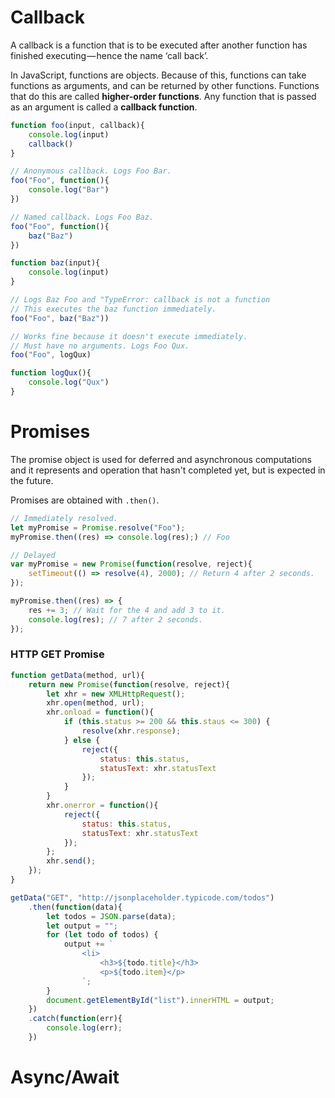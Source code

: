 # Callback

A callback is a function that is to be executed after another function has finished executing — hence the name ‘call back’.

In JavaScript, functions are objects. Because of this, functions can take functions as arguments, and can be returned by other functions. Functions that do this are called **higher-order functions**. Any function that is passed as an argument is called a **callback function**.

```javascript
function foo(input, callback){
    console.log(input)
    callback()
}

// Anonymous callback. Logs Foo Bar.
foo("Foo", function(){
    console.log("Bar")
})

// Named callback. Logs Foo Baz.
foo("Foo", function(){
    baz("Baz")
})

function baz(input){
    console.log(input)
}

// Logs Baz Foo and "TypeError: callback is not a function
// This executes the baz function immediately.
foo("Foo", baz("Baz"))

// Works fine because it doesn't execute immediately.
// Must have no arguments. Logs Foo Qux.
foo("Foo", logQux)

function logQux(){
    console.log("Qux")
}

```

# Promises
The promise object is used for deferred and asynchronous computations and it represents and operation that hasn't completed yet, but is expected in the future.  

Promises are obtained with `.then()`.

```javascript
// Immediately resolved.
let myPromise = Promise.resolve("Foo");
myPromise.then((res) => console.log(res);) // Foo

// Delayed
var myPromise = new Promise(function(resolve, reject){
    setTimeout(() => resolve(4), 2000); // Return 4 after 2 seconds.
});

myPromise.then((res) => {
    res += 3; // Wait for the 4 and add 3 to it.
    console.log(res); // 7 after 2 seconds.
});
```

### HTTP GET Promise
```javascript
function getData(method, url){
    return new Promise(function(resolve, reject){
        let xhr = new XMLHttpRequest();
        xhr.open(method, url);
        xhr.onload = function(){
            if (this.status >= 200 && this.staus <= 300) {
                resolve(xhr.response);
            } else {
                reject({
                    status: this.status,
                    statusText: xhr.statusText
                });
            }
        }
        xhr.onerror = function(){
            reject({
                status: this.status,
                statusText: xhr.statusText
            });
        };
        xhr.send();
    });
}

getData("GET", "http://jsonplaceholder.typicode.com/todos")
    .then(function(data){
        let todos = JSON.parse(data);
        let output = "";
        for (let todo of todos) {
            output += `
                <li>
                    <h3>${todo.title}</h3>
                    <p>${todo.item}</p>
                `;
        }
        document.getElementById("list").innerHTML = output;
    })
    .catch(function(err){
        console.log(err);
    })
```

# Async/Await